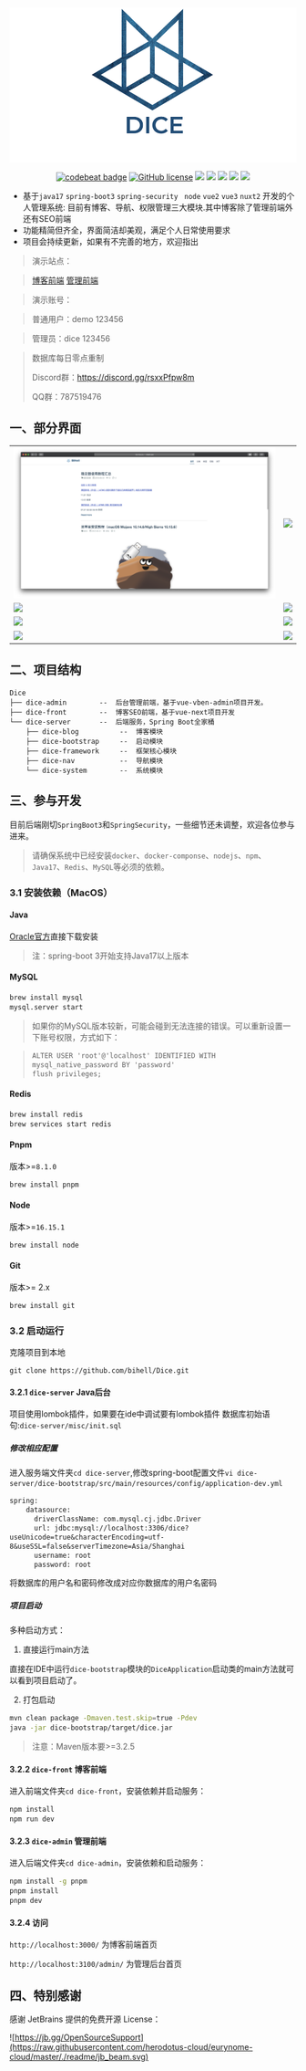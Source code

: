 <p align="center">
  <img align="center" src="https://raw.githubusercontent.com/bihell/blog-img/master/logo.png"/>
</p>
<p align="center">
    <a href="https://codebeat.co/projects/github-com-bihell-dice-master"><img alt="codebeat badge" src="https://codebeat.co/badges/eb0bdd65-dad1-45e6-aea6-371c64d4d943" /></a>
    <a href="https://github.com/bihell/Dice/blob/master/LICENSE"><img alt="GitHub license" src="https://img.shields.io/github/license/bihell/Dice"></a>
    <a alt="java"><img src="https://img.shields.io/badge/java-17-yellow.svg"/></a>
    <a alt="spring boot"><img src="https://img.shields.io/badge/spring%20boot-3-blue"/></a>
    <a alt="vue2"><img src="https://img.shields.io/badge/vue-2-ff69b4.svg"></a>
    <a alt="vue3"><img src="https://img.shields.io/badge/vue-3-orange.svg"></a>
    <a alt="nuxt"><img src="https://img.shields.io/badge/nuxt-2.11.0-yellowgreen.svg"></a>
</p>




* 基于`java17` `spring-boot3` `spring-security ` `node` `vue2` `vue3` `nuxt2`  开发的个人管理系统: 目前有博客、导航、权限管理三大模块.其中博客除了管理前端外还有SEO前端
* 功能精简但齐全，界面简洁却美观，满足个人日常使用要求
* 项目会持续更新，如果有不完善的地方，欢迎指出

> 演示站点： 

> [博客前端](https://www.bihell.com:8082/)  [管理前端](https://www.bihell.com:8082/admin/) 

> 演示账号：

> 普通用户：demo 123456

> 管理员：dice 123456

> 数据库每日零点重制
>
> Discord群：https://discord.gg/rsxxPfpw8m
>
> QQ群：787519476
>

## 一、部分界面

<table>
    <tr>
        <td>
            <img src="https://raw.githubusercontent.com/bihell/blog-img/master/dice1.png"/>
        </td>
        <td>
            <img src="img/post_list.png"/>
        </td>
    </tr>
    <tr>
        <td>
            <img src="img/post_edit.png"/>
        </td>
        <td>
            <img src="img/blog_setting.png"/>
        </td>
    </tr>
    <tr>
        <td>
            <img src="img/tag_list.png"/>
        </td>
        <td>
            <img src="img/nav_type.png"/>
        </td>
    </tr>
    <tr>
        <td>
            <img src="img/nav_list.png"/>
        </td>
        <td>
            <img src="img/system_permission.png"/>
        </td>
    </tr>
</table>

## 二、项目结构

```
Dice
├── dice-admin        --  后台管理前端，基于vue-vben-admin项目开发。
├── dice-front        --  博客SEO前端，基于vue-next项目开发
└── dice-server       --  后端服务，Spring Boot全家桶
    ├── dice-blog          --  博客模块
    ├── dice-bootstrap     --  启动模块
    ├── dice-framework     --  框架核心模块
    ├── dice-nav           --  导航模块
    └── dice-system        --  系统模块
```

## 三、参与开发

目前后端刚切`SpringBoot3`和`SpringSecurity`，一些细节还未调整，欢迎各位参与进来。

> 请确保系统中已经安装`docker`、`docker-componse`、`nodejs`、`npm`、`Java17`、`Redis`、`MySQL`等必须的依赖。

### 3.1 安装依赖（MacOS）

#### Java

[Oracle官方](https://www.oracle.com/hk/java/technologies/downloads/#java17)直接下载安装

> 注：spring-boot 3开始支持Java17以上版本

#### MySQL

```Bash
brew install mysql
mysql.server start
```

> 如果你的MySQL版本较新，可能会碰到无法连接的错误。可以重新设置一下账号权限，方式如下：

> ```
> ALTER USER 'root'@'localhost' IDENTIFIED WITH mysql_native_password BY 'password'
> flush privileges;
> ```

#### Redis

```Bash
brew install redis
brew services start redis
```

#### Pnpm

版本\>=`8.1.0`

```Bash
brew install pnpm
```

#### Node

版本\>=`16.15.1`

```Bash
brew install node
```

#### Git

版本\>= 2.x

```Bash
brew install git
```

### 3.2 启动运行

克隆项目到本地

   ```
   git clone https://github.com/bihell/Dice.git
   ```

#### 3.2.1 `dice-server` Java后台

项目使用lombok插件，如果要在ide中调试要有lombok插件
数据库初始语句:`dice-server/misc/init.sql`

##### 修改相应配置

进入服务端文件夹`cd dice-server`,修改spring-boot配置文件`vi dice-server/dice-bootstrap/src/main/resources/config/application-dev.yml`

```
spring:
    datasource:
      driverClassName: com.mysql.cj.jdbc.Driver
      url: jdbc:mysql://localhost:3306/dice?useUnicode=true&characterEncoding=utf-8&useSSL=false&serverTimezone=Asia/Shanghai
      username: root
      password: root
```

将数据库的用户名和密码修改成对应你数据库的用户名密码

##### 项目启动

多种启动方式：

1. 直接运行main方法

直接在IDE中运行`dice-bootstrap`模块的`DiceApplication`启动类的main方法就可以看到项目启动了。

2. 打包启动

```Bash
mvn clean package -Dmaven.test.skip=true -Pdev
java -jar dice-bootstrap/target/dice.jar
```

> 注意：Maven版本要>=3.2.5

#### 3.2.2 `dice-front` 博客前端

进入前端文件夹`cd dice-front`，安装依赖并启动服务：

```Bash
npm install
npm run dev
```

#### 3.2.3 `dice-admin` 管理前端

进入后端文件夹`cd dice-admin`，安装依赖和启动服务：

```Bash
npm install -g pnpm
pnpm install
pnpm dev
```

#### 3.2.4 访问

`http://localhost:3000/` 为博客前端首页

`http://localhost:3100/admin/` 为管理后台首页

## 四、特别感谢

感谢 JetBrains 提供的免费开源 License：

![https://jb.gg/OpenSourceSupport](https://raw.githubusercontent.com/herodotus-cloud/eurynome-cloud/master/./readme/jb_beam.svg)

